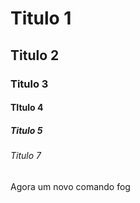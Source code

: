 # Titulo 1
## Titulo 2
### Titulo 3
#### TItulo 4
##### Titulo 5
###### Titulo 7
Agora um novo comando
fog

